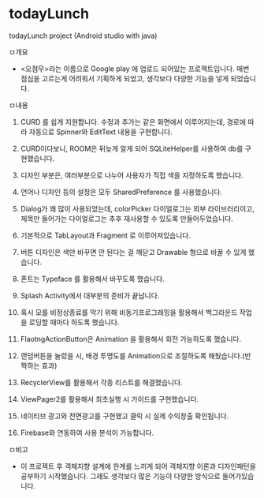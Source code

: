 # todayLunch
todayLunch project (Android studio with java)

ㅁ개요
- <오점무>라는 이름으로 Google play 에 업로드 되어있는 프로젝트입니다.
매번 점심을 고르는게 어려워서 기획하게 되었고, 생각보다 다양한 기능을 넣게 되었습니다.

ㅁ내용
1. CURD 를 쉽게 지원합니다.
수정과 추가는 같은 화면에서 이루어지는데, 경로에 따라 자동으로 Spinner와 EditText 내용을 구현합니다.

2. CURD이다보니, ROOM은 뒤늦게 알게 되어 SQLiteHelper를 사용하여 db를 구현했습니다.

3. 디자인 부분은, 여러부분으로 나누어 사용자가 직접 색을 지정하도록 했습니다.

4. 언어나 디자인 등의 설정은 모두 SharedPreference 를 사용했습니다.

5. Dialog가 꽤 많이 사용되었는데, colorPicker 다이얼로그는 외부 라이브러리이고,
제목만 들어가는 다이얼로그는 추후 재사용할 수 있도록 만들어두었습니다.

6. 기본적으로 TabLayout과 Fragment 로 이루어져있습니다.

7. 버튼 디자인은 색만 바꾸면 안 된다는 걸 깨닫고 Drawable 형으로 바꿀 수 있게 했습니다.

8. 폰트는 Typeface 를 활용해서 바꾸도록 했습니다.

9. Splash Activity에서 대부분의 준비가 끝납니다.

10. 혹시 모를 비정상종료를 막기 위해 비동기프로그래밍을 활용해서 백그라운드 작업을 로딩할 때마다 하도록 했습니다.

11. FlaotngActionButton은 Animation 을 활용해서 회전 가능하도록 했습니다.

12. 랜덤버튼을 눌렀을 시, 배경 투명도를 Animation으로 조절하도록 해뒀습니다.(반짝하는 효과)

13. RecyclerView를 활용해서 각종 리스트를 해결했습니다.

14. ViewPager2를 활용해서 최초실행 시 가이드를 구현했습니다.

15. 네이티브 광고와 전면광고를 구현했고 클릭 시 실제 수익창출 확인됩니다.

16. Firebase와 연동하여 사용 분석이 가능합니다.


ㅁ비고
- 이 프로젝트 후 객체지향 설계에 한계를 느끼게 되어 객체지향 이론과 디자인패턴을 공부하기 시작했습니다.
그래도 생각보다 많은 기능이 다양한 방식으로 들어가있습니다.
